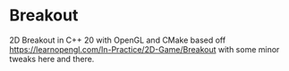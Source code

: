 # Breakout

2D Breakout in C++ 20 with OpenGL and CMake based off https://learnopengl.com/In-Practice/2D-Game/Breakout with some minor tweaks here and there.

